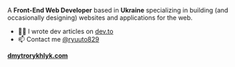 A __Front-End Web Developer__ based in __Ukraine__ specializing in building (and occasionally designing) websites and applications for the web.

- ✍🏻 I wrote dev articles on [dev.to](https://dev.to/ryuuto829)
- 📫 Contact me [@ryuuto829](https://twitter.com/ryuuto829)

**[dmytrorykhlyk.com](https://dmytrorykhlyk.com/)**
